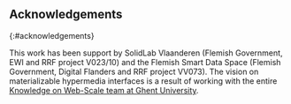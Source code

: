 
## Acknowledgements
{:#acknowledgements}

This work has been support by SolidLab Vlaanderen (Flemish Government, EWI and RRF project V023/10) and the Flemish Smart Data Space (Flemish Government, Digital Flanders and RRF project VV073). The vision on materializable hypermedia interfaces is a result of working with the entire [Knowledge on Web-Scale team at Ghent University](https://knows.idlab.ugent.be).

